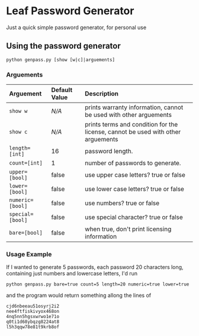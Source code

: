 # Leaf Password Generator
Just a quick simple password generator, for personal use

## Using the password generator
```
python genpass.py [show [w|c]|arguements]
```

### Arguements 
| Arguement | Default Value | Description | 
|:-----------------|:------|:----------- |
| `show w` | *N/A* | prints warranty information, cannot be used with other arguements |
| `show c` | *N/A* | prints terms and condition for the license, cannot be used with other arguements |
| `length=[int]` | 16 | password length. |
| `count=[int]` | 1 | number of passwords to generate. |
| `upper=[bool]` | false | use upper case letters? true or false |
| `lower=[bool]` | false | use lower case letters? true or false |
| `numeric=[bool]` | false | use numbers? true or false |
| `special=[bool]` | false | use special character? true or false |
| `bare=[bool]` | false | when true, don't print licensing information |


### Usage Example
If I wanted to generate 5 passwords, each password 20 characters long, containing just numbers and lowercase letters, I'd run 
```
python genpass.py bare=true count=5 length=20 numeric=true lower=true
```

and the program would return something allong the lines of 
```
cjd6nbeeau51osyrj2i2
nee4ftfiskivyox468on
4nq5nn5hgsxwrwo1e71o
q0ti1d68ybqzg8224at8
l5h3qqw78e81t9krb8of
```
